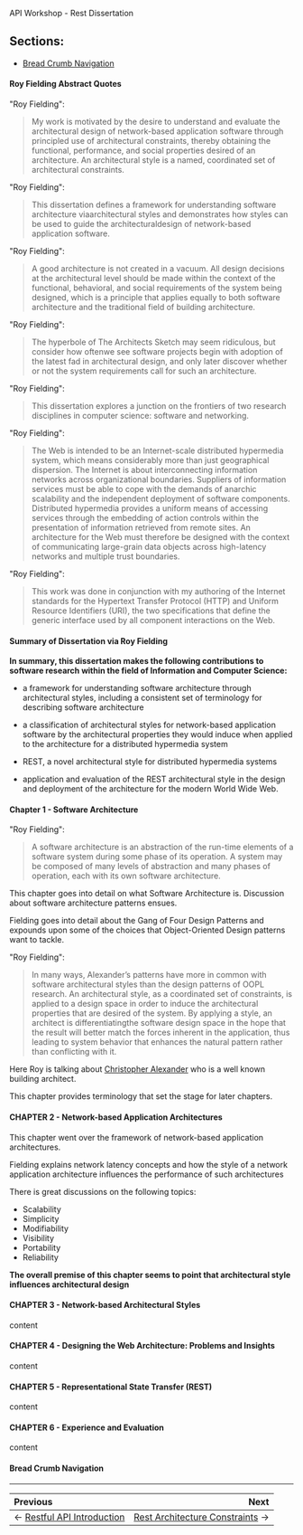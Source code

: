 API Workshop - Rest Dissertation

## Sections:

* [Bread Crumb Navigation](#bread-crumb-navigation)

#### Roy Fielding Abstract Quotes

"Roy Fielding":

> My  work  is motivated  by  the  desire  to  understand  and  evaluate  the  architectural  design  of  network-based  application  software  through  principled  use  of  architectural  constraints,  thereby obtaining the functional, performance, and social properties desired of an architecture. An architectural style is a named, coordinated set of architectural constraints.

"Roy Fielding":

> This  dissertation  defines  a  framework  for  understanding  software  architecture  viaarchitectural  styles  and  demonstrates  how  styles  can  be  used  to  guide  the  architecturaldesign  of  network-based  application  software.

"Roy Fielding":

> A  good  architecture is  not  created  in  a  vacuum. All design decisions at  the architectural  level should  be made  within the context of  the  functional,  behavioral,  and social requirements of the system being designed, which is a principle that applies equally to  both  software  architecture and the  traditional  field  of  building  architecture.

"Roy Fielding":

> The hyperbole of The Architects Sketch may seem ridiculous, but consider how oftenwe see software projects begin with adoption of the latest fad in architectural design, and only  later  discover  whether  or  not  the  system  requirements  call  for  such  an  architecture.

"Roy Fielding":

> This  dissertation  explores  a  junction  on  the  frontiers  of  two  research  disciplines  in computer  science:  software  and  networking. 

"Roy Fielding":

> The Web is intended to be an Internet-scale distributed hypermedia system, which means considerably more than just geographical dispersion. The Internet is about  interconnecting  information  networks  across  organizational  boundaries.  Suppliers of information services must be able to cope with the demands of anarchic scalability and the independent deployment of software components. Distributed hypermedia provides a uniform means of accessing services through the embedding of action controls within the presentation of information retrieved from remote sites. An architecture for the Web must therefore  be  designed  with  the  context  of  communicating  large-grain  data  objects  across high-latency networks and multiple trust boundaries.

"Roy Fielding":

> This work  was  done  in  conjunction  with  my  authoring  of  the  Internet  standards  for  the Hypertext  Transfer  Protocol  (HTTP)  and  Uniform  Resource  Identifiers  (URI),  the  two specifications that define the generic interface used by all component interactions on the Web.

#### Summary of Dissertation via Roy Fielding

**In  summary,  this  dissertation  makes  the  following  contributions  to  software  research within the field of Information and Computer Science:**

* a framework for understanding software architecture through architectural styles, including a consistent set of terminology for describing software architecture

* a classification of architectural styles for network-based application software by the architectural properties they would induce when applied to the architecture for a distributed hypermedia system

* REST, a novel architectural style for distributed hypermedia systems

* application and evaluation of the REST architectural style in the design and deployment of the architecture for the modern World Wide Web.

#### Chapter 1 - Software Architecture

"Roy Fielding":

> A software architecture is an abstraction of the run-time elements of a software system during some phase of its operation. A system may be composed of many levels of abstraction and many phases of operation, each with its own software architecture.

This chapter goes into detail on what Software Architecture is. Discussion about software architecture patterns ensues.

Fielding goes into detail about the Gang of Four Design Patterns and expounds upon some of the choices that Object-Oriented Design patterns want to tackle.

"Roy Fielding":

> In  many  ways,  Alexander’s  patterns  have  more  in  common  with  software  architectural styles than the design patterns of OOPL research. An architectural style, as a coordinated set  of  constraints,  is  applied  to  a  design  space  in  order  to  induce  the  architectural properties that are desired of the system. By applying a style, an architect is differentiatingthe software design space in the hope that the result will better match the forces inherent in the  application,  thus  leading  to  system  behavior  that  enhances  the  natural  pattern  rather than conflicting with it.

Here Roy is talking about [Christopher Alexander](https://en.wikipedia.org/wiki/Christopher_Alexander) who is a well known building architect. 

This chapter provides terminology that set the stage for later chapters.

#### CHAPTER 2 - Network-based Application Architectures

This chapter went over the framework of network-based application architectures.

Fielding explains network latency concepts and how the style of a network application architecture influences the performance of such architectures

There is great discussions on the following topics:

* Scalability
* Simplicity
* Modifiability
* Visibility
* Portability
* Reliability

**The overall premise of this chapter seems to point that architectural style influences architectural design**

#### CHAPTER 3 - Network-based Architectural Styles

content

#### CHAPTER 4 - Designing the Web Architecture: Problems and Insights

content

#### CHAPTER 5 - Representational State Transfer (REST)

content

#### CHAPTER 6 - Experience and Evaluation

content


#### Bread Crumb Navigation
_________________________

Previous | Next
:------- | ---:
← [Restful API Introduction](./restful-intro.md) | [Rest Architecture Constraints](./rest-constraints.md) →
